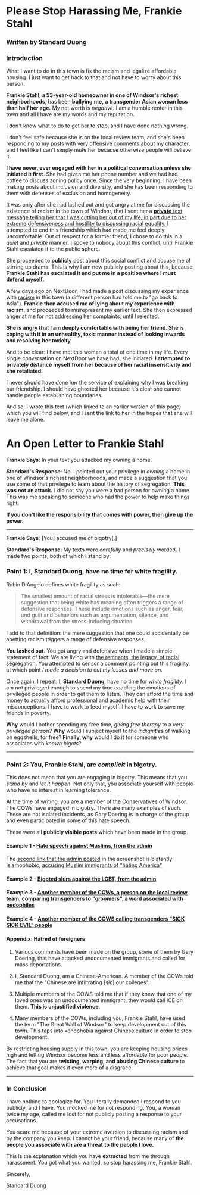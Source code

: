 # Please Stop Harassing Me, Frankie Stahl
### Written by Standard Duong

### Introduction

What I want to do in this town is fix the racism and legalize affordable housing. I just want to get back to that and not have to worry about this person.

**Frankie Stahl, a 53-year-old homeowner in one of Windsor's richest neighborhoods**, has been **bullying** **me,** **a transgender Asian woman less than half her age.**  My net worth is *negative*. I am a humble renter in this town and all I have are my words and my reputation.


I don't know what to do to get her to stop, and I have done nothing wrong.

I don't feel safe because she is on the local review team, and she's been responding to my posts with very offensive comments about my character, and I feel like I can't simply mute her because otherwise people will believe it.

**I have never, ever engaged with her in a political conversation unless she initiated it first**. She had given me her phone number and we had had coffee to discuss zoning policy once. Since the very beginning, I have been making posts about inclusion and diversity, and she has been responding to them with defenses of exclusion and homogeneity.

It was only after she had lashed out and got angry at me for discussing the existence of racism in the town of Windsor, that I sent her a [**private** text message telling her that I was cutting her out of my life, in part due to her extreme defensiveness and hostility to discussing racial equality.](https://i.imgur.com/oNGX5vd.jpg) I attempted to end this friendship which had made me feel deeply uncomfortable. Out of respect for a former friend, I chose to do this in a *quiet* and *private* manner. I spoke to nobody about this conflict, until Frankie Stahl escalated it to the public sphere.

She proceeded to **publicly** post about this social conflict and accuse me of stirring up drama. This is why I am now publicly posting about this, because **Frankie Stahl has escalated it and put me in a position where I must defend myself.**

A few days ago on NextDoor, I had made a post discussing my experience with [racism](https://i.imgur.com/qy01aCn.jpg) in this town (a different person had told me to "go back to Asia"). **Frankie then accused me of lying about my experience with racism**, and proceeded to misrepresent my earlier text. She then expressed anger at me for not addressing her complaints, until I relented. 

**She is angry that I am deeply comfortable with being her friend. She is coping with it in an unhealthy, toxic manner instead of looking inwards and resolving her toxicity**

And to be clear: I have met this woman a total of one time in my life. Every single conversation on NextDoor we have had, she initiated. **I attempted to privately distance myself from her because of her racial insensitivity and she** **retaliated**.

I never should have done her the service of explaining why I was breaking our friendship. I should have ghosted her because it's clear she cannot handle people establishing boundaries.

And so, I wrote this text (which linked to an earlier version of this page) which you will find below, and I sent the link to her in the hopes that she will leave me alone.

# An Open Letter to Frankie Stahl


**Frankie Says**: In your text you attacked my owning a home.

**Standard's Response**: No. I pointed out your privilege in *owning* a home in one of Windsor's richest neighborhoods, and made a suggestion that you use some of that privilege to learn about the history of segregation. **This was not an attack.** I did not say you were a bad person for owning a home.  This was me speaking to someone who had the power to help make things right. 

**If you don't like the responsibility that comes with power, then give up the power.**

------

**Frankie Says**: [You] accused me of bigotry[.]

**Standard's Response**: My texts were *carefully* and *precisely* worded. I made two points, both of which I stand by:

### Point 1: I, Standard Duong, have no time for white fragility.

Robin DiAngelo defines white fragility as such:

>  The smallest amount of racial stress is intolerable—the mere suggestion that being white has meaning often triggers a range of defensive responses. These include emotions such as anger, fear, and guilt and behaviors such as argumentation, silence, and withdrawal from the stress-inducing situation.

I add to that definition: the mere suggestion that one could accidentally be abetting racism triggers a range of defensive responses.

**You lashed out**. You got angry and defensive when I made a simple statement of fact: We are living with [the remnants, the legacy, of racial segregation](https://www.kqed.org/news/11840548/the-racist-history-of-single-family-home-zoning). You attempted to censor a comment pointing out this fragility, at which point *I made a decision to cut my losses and move on*.

Once again, I repeat: I, **Standard Duong**, have no time for *white fragility*. I am not privileged enough to spend my time coddling the emotions of privileged people in order to get them to listen. They can afford the time and money to actually afford professional and academic help with their misconceptions. I have to work to feed myself. I have to work to save my friends in poverty. 

**Why** would I bother spending my free time, *giving free therapy* to a *very privileged person?* 
**Why** would I subject myself to the *indignities* of walking on eggshells, for free?
**Finally, why**  would I do it for someone who associates with *known bigots*?

---

### Point 2: You, Frankie Stahl, are *complicit* in bigotry.

This does not mean that you are engaging in bigotry. This means that you *stand by* and *let it happen*. Not only that, you associate yourself with people who have no interest in learning tolerance.

At the time of writing, you are a member of the Conservatives of Windsor. The COWs have engaged in bigotry. There are many examples of such. These are not isolated incidents, as Gary Doering is in charge of the group and even participated in some of this hate speech.

These were all **publicly visible posts** which have been made in the group.

#### Example 1 - [Hate speech against Muslims, from the admin](https://i.imgur.com/raNdQDy.jpg)

The [second link that the admin posted](https://thenewstalkers.com/community/discussion/37284/beware-of-liberals-relocating-to-your-city) in the screenshot is blatantly Islamophobic, [accusing Muslim immigrants of "hating America"](https://i.imgur.com/EASJpLO.png)

#### Example 2 - [Bigoted slurs against the LGBT, from the admin](https://i.imgur.com/MDm01U3.png)

#### Example 3 - [Another member of the COWs, a person on the local review team, comparing transgenders to "groomers", a word associated with pedophiles](https://i.imgur.com/JZgVHCo.png)

#### Example 4 - [Another member of the COWS calling transgenders "SICK SICK EVIL" people](https://i.imgur.com/8sy6AMT.png)

#### Appendix: Hatred of foreigners

1. Various comments have been made on the group, some of them by Gary Doering, that have attacked undocumented immigrants and called for mass deportations.

2. I, Standard Duong, am a Chinese-American. A member of the COWs told me that the "Chinese are infiltrating [sic] our colleges".

3. Multiple members of the COWS told me that if they knew that one of my loved ones was an undocumented immigrant, they would call ICE on them. **This is unjustified violence**.

4. Many members of the COWs, including you, Frankie Stahl, have used the term "The Great Wall of Windsor" to keep development out of this town. This taps into xenophobia against Chinese culture in order to stop development.

By restricting housing supply in this town, you are keeping housing prices high and letting Windsor become less and less affordable for poor people. The fact that you are **twisting, warping, and abusing  Chinese culture** to achieve that goal makes it even more of a disgrace.

---

### In Conclusion

I have nothing to apologize for. You literally demanded I respond to you publicly, and I have. You mocked me for not responding. You, a woman twice my age, called me lost for not publicly posting a response to your accusations. 

You scare me because of your extreme aversion to discussing racism and by the company you keep. I cannot be your friend, because many of **the people you associate with** **are a** **threat** **to the people I love.**

This is the explanation which you have **extracted** from me through harassment. You got what you wanted, so stop harassing me, Frankie Stahl. 

Sincerely, 

Standard Duong